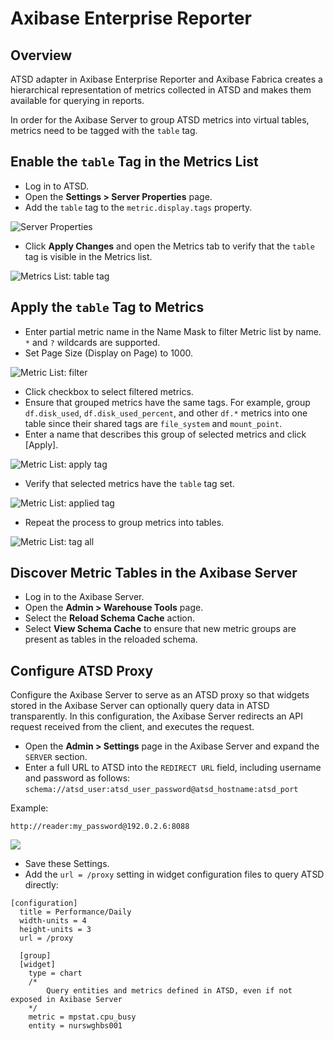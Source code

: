 # Axibase Enterprise Reporter

## Overview

ATSD adapter in Axibase Enterprise Reporter and Axibase Fabrica creates a hierarchical representation of metrics
collected in ATSD and makes them available for querying in reports.

In order for the Axibase Server to group ATSD metrics into virtual tables, metrics need to be tagged with the `table` tag.

## Enable the `table` Tag in the Metrics List

* Log in to ATSD.
* Open the **Settings > Server Properties** page.
* Add the `table` tag to the `metric.display.tags` property.

![Server Properties](./metric-table-tags.png)

* Click **Apply Changes** and open the Metrics tab to verify that the `table` tag is visible in the Metrics list.

![Metrics List: table tag](./metrics-table-tag.png)

## Apply the `table` Tag to Metrics

* Enter partial metric name in the Name Mask to filter Metric list by name. `*` and `?` wildcards are supported.
* Set Page Size (Display on Page) to 1000.

![Metric List: filter](./metric-list-filter.png)

* Click checkbox to select filtered metrics.
* Ensure that grouped metrics have the same tags. For example, group `df.disk_used`, `df.disk_used_percent`, and other `df.*` metrics into one table since their shared tags are `file_system` and `mount_point`.
* Enter a name that describes this group of selected metrics and click [Apply].

![Metric List: apply tag](./metric-table-tag-apply.png)

* Verify that selected metrics have the `table` tag set.

![Metric List: applied tag](./metric-table-tag-applied.png)

* Repeat the process to group metrics into tables.

![Metric List: tag all](./metric-table-tag-all.png)

## Discover Metric Tables in the Axibase Server

* Log in to the Axibase Server.
* Open the **Admin > Warehouse Tools** page.
* Select the **Reload Schema Cache** action.
* Select **View Schema Cache** to ensure that new metric groups are present as tables in the reloaded schema.

## Configure ATSD Proxy

Configure the Axibase Server to serve as an ATSD proxy so that widgets stored in the Axibase Server can optionally query data in ATSD transparently. In this configuration, the Axibase Server redirects an API request received from the client, and executes the request.

* Open the **Admin > Settings** page in the Axibase Server and expand the `SERVER` section.
* Enter a full URL to ATSD into the `REDIRECT URL` field, including username and password as follows: `schema://atsd_user:atsd_user_password@atsd_hostname:atsd_port`

Example:

`http://reader:my_password@192.0.2.6:8088`

![](./redirect_settings.png)

* Save these Settings.
* Add the `url = /proxy` setting in widget configuration files to query ATSD directly:

```ls
[configuration]
  title = Performance/Daily
  width-units = 4
  height-units = 3
  url = /proxy

  [group]
  [widget]
    type = chart
    /*
        Query entities and metrics defined in ATSD, even if not exposed in Axibase Server
    */
    metric = mpstat.cpu_busy
    entity = nurswghbs001
```
